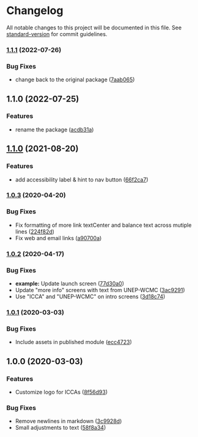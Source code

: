 # Changelog

All notable changes to this project will be documented in this file. See [standard-version](https://github.com/conventional-changelog/standard-version) for commit guidelines.

### [1.1.1](https://github.com/unep-wcmc/icca-mapeo-mobile-intro-screens/compare/v1.1.0...v1.1.1) (2022-07-26)


### Bug Fixes

* change back to the  original package ([7aab065](https://github.com/unep-wcmc/icca-mapeo-mobile-intro-screens/commit/7aab06570d760141cc1ebcb66e55949f336c76d5))

## 1.1.0 (2022-07-25)


### Features

* rename the package ([acdb31a](https://github.com/unep-wcmc/icca-mapeo-mobile-intro-screens/commit/acdb31ad65f44e747e4d30f9125d26fee28d2b10))

## [1.1.0](https://github.com/digidem/wcmc-mapeo-mobile-intro/compare/v1.0.3...v1.1.0) (2021-08-20)


### Features

* add accessibility label & hint to nav button ([66f2ca7](https://github.com/digidem/wcmc-mapeo-mobile-intro/commit/66f2ca7d80ec7eedaf82221982a1a0afe5932d73))

### [1.0.3](https://github.com/digidem/wcmc-mapeo-mobile-intro/compare/v1.0.2...v1.0.3) (2020-04-20)


### Bug Fixes

* Fix formatting of more link textCenter and balance text across mutiple lines ([224f82d](https://github.com/digidem/wcmc-mapeo-mobile-intro/commit/224f82db2d3bbc83cb707a744c9721762c659b16))
* Fix web and email links ([a90700a](https://github.com/digidem/wcmc-mapeo-mobile-intro/commit/a90700a191b114b716a42ff24413a50f11191123))

### [1.0.2](https://github.com/digidem/wcmc-mapeo-mobile-intro/compare/v1.0.1...v1.0.2) (2020-04-17)


### Bug Fixes

* **example:** Update launch screen ([77d30a0](https://github.com/digidem/wcmc-mapeo-mobile-intro/commit/77d30a0b986f42b867543c404ba60cdde55decae))
* Update "more info" screens with text from UNEP-WCMC ([3ac9291](https://github.com/digidem/wcmc-mapeo-mobile-intro/commit/3ac9291e3a66ab511fc49e284876beb910835ca6))
* Use "ICCA" and "UNEP-WCMC" on intro screens ([3d18c74](https://github.com/digidem/wcmc-mapeo-mobile-intro/commit/3d18c747dcf1c8e237ee8daab36a96c5f978ae8e))

### [1.0.1](https://github.com/digidem/wcmc-mapeo-mobile-intro/compare/v1.0.0...v1.0.1) (2020-03-03)


### Bug Fixes

* Include assets in published module ([ecc4723](https://github.com/digidem/wcmc-mapeo-mobile-intro/commit/ecc47238dfe99d3c02255092c8f09cc73efd7423))

## 1.0.0 (2020-03-03)


### Features

* Customize logo for ICCAs ([8f56d93](https://github.com/digidem/wcmc-mapeo-mobile-intro/commit/8f56d9338564783226920b80cbeda3a0d20b5287))


### Bug Fixes

* Remove newlines in markdown ([3c9928d](https://github.com/digidem/wcmc-mapeo-mobile-intro/commit/3c9928d5ca82637fe3b62ff836a183afc17b3ee7))
* Small adjustments to text ([58f8a34](https://github.com/digidem/wcmc-mapeo-mobile-intro/commit/58f8a34d608c808224eb2e8d0cba5c73aa0d65a1))
